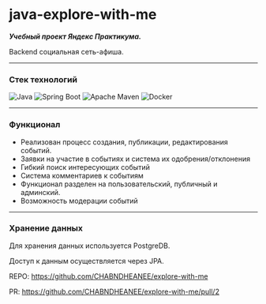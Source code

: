 # java-explore-with-me
***Учебный проект Яндекс Практикума.***

Backend социальная сеть-афиша.

---
### Стек технологий

![Java](https://img.shields.io/badge/java-%23ED8B00.svg?style=for-the-badge&logo=java&logoColor=white)
![Spring Boot](https://img.shields.io/badge/spring%20Boot-%236DB33F.svg?style=for-the-badge&logo=spring&logoColor=white)
![Apache Maven](https://img.shields.io/badge/Apache%20Maven-C71A36?style=for-the-badge&logo=Apache%20Maven&logoColor=white)
![Docker](https://img.shields.io/badge/docker-%230db7ed.svg?style=for-the-badge&logo=docker&logoColor=white)

---
### Функционал
- Реализован процесс создания, публикации, редактирования событий.
- Заявки на участие в событиях и система их одобрения/отклонения
- Гибкий поиск интересующих событий
- Система комментариев к событиям
- Функционал разделен на пользовательский, публичный и админский.
- Возможность модерации событий

---
### Хранение данных

Для хранения данных используется PostgreDB.

Доступ к данным осуществляется через JPA.

REPO: https://github.com/CHABNDHEANEE/explore-with-me

PR: https://github.com/CHABNDHEANEE/explore-with-me/pull/2
